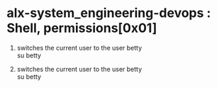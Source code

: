 # alx-system_engineering-devops : Shell, permissions[0x01]

1) switches the current user to the user betty
<br>su betty<br>

2) switches the current user to the user betty
<br>su betty<br>
